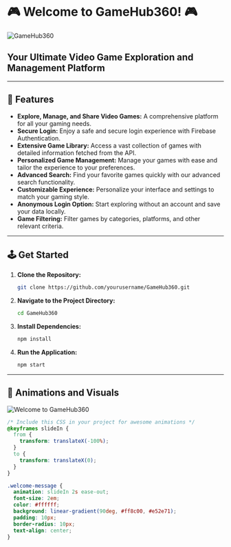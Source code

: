 # 🎮 Welcome to GameHub360! 🎮

![GameHub360](https://yourlogo.url/logo.png)

## Your Ultimate Video Game Exploration and Management Platform

---

## 🚀 Features

- **Explore, Manage, and Share Video Games:** A comprehensive platform for all your gaming needs.
- **Secure Login:** Enjoy a safe and secure login experience with Firebase Authentication.
- **Extensive Game Library:** Access a vast collection of games with detailed information fetched from the API.
- **Personalized Game Management:** Manage your games with ease and tailor the experience to your preferences.
- **Advanced Search:** Find your favorite games quickly with our advanced search functionality.
- **Customizable Experience:** Personalize your interface and settings to match your gaming style.
- **Anonymous Login Option:** Start exploring without an account and save your data locally.
- **Game Filtering:** Filter games by categories, platforms, and other relevant criteria.

---

## 🕹️ Get Started

1. **Clone the Repository:**
    ```bash
    git clone https://github.com/yourusername/GameHub360.git
    ```

2. **Navigate to the Project Directory:**
    ```bash
    cd GameHub360
    ```

3. **Install Dependencies:**
    ```bash
    npm install
    ```

4. **Run the Application:**
    ```bash
    npm start
    ```

---

## 🌟 Animations and Visuals

![Welcome to GameHub360](https://media.giphy.com/media/l0HlBO7eyXzSZkJri/giphy.gif)

```css
/* Include this CSS in your project for awesome animations */
@keyframes slideIn {
  from {
    transform: translateX(-100%);
  }
  to {
    transform: translateX(0);
  }
}

.welcome-message {
  animation: slideIn 2s ease-out;
  font-size: 2em;
  color: #ffffff;
  background: linear-gradient(90deg, #ff8c00, #e52e71);
  padding: 10px;
  border-radius: 10px;
  text-align: center;
}
